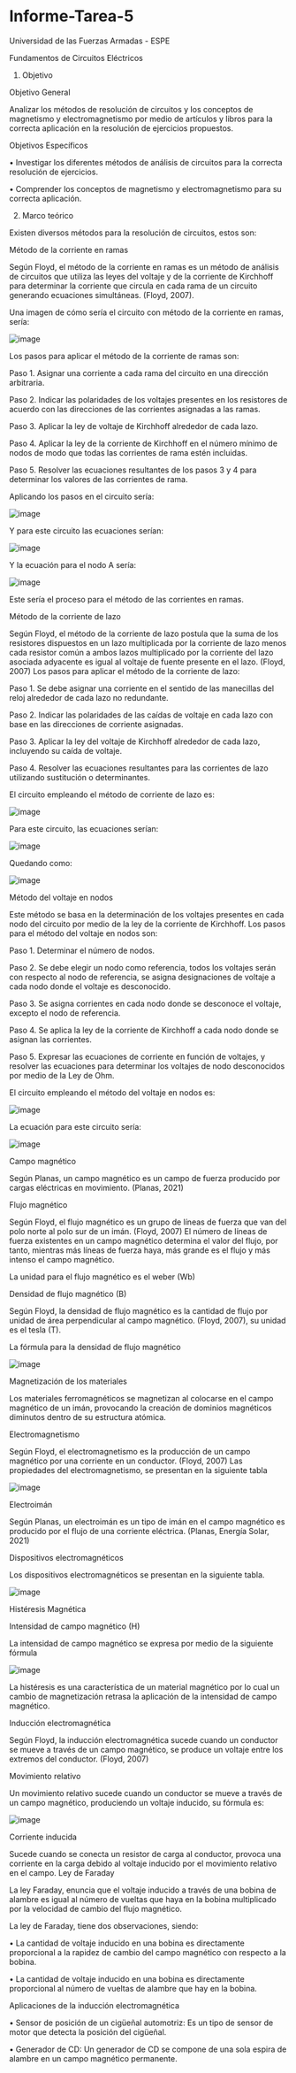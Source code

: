# Informe-Tarea-5

Universidad de las Fuerzas Armadas - ESPE

Fundamentos de Circuitos Eléctricos

1. Objetivo

Objetivo General

Analizar los métodos de resolución de circuitos y los conceptos de magnetismo y electromagnetismo por medio de artículos y libros para la correcta aplicación en la resolución de ejercicios propuestos.

Objetivos Específicos

•	Investigar los diferentes métodos de análisis de circuitos para la correcta resolución de ejercicios.

•	Comprender los conceptos de magnetismo y electromagnetismo para su correcta aplicación.

2. Marco teórico

Existen diversos métodos para la resolución de circuitos, estos son:

Método de la corriente en ramas

Según Floyd, el método de la corriente en ramas es un método de análisis de circuitos que utiliza las leyes del voltaje y de la corriente de Kirchhoff para determinar la corriente que circula en cada rama de un circuito generando ecuaciones simultáneas. (Floyd, 2007).

Una imagen de cómo sería el circuito con método de la corriente en ramas, sería:

![image](https://user-images.githubusercontent.com/105565670/177184830-dc7bf64a-a934-420f-9877-768fe22b52f3.png)

Los pasos para aplicar el método de la corriente de ramas son:

Paso 1. Asignar una corriente a cada rama del circuito en una dirección arbitraria.

Paso 2. Indicar las polaridades de los voltajes presentes en los resistores de acuerdo con las direcciones de las corrientes asignadas a las ramas.

Paso 3. Aplicar la ley de voltaje de Kirchhoff alrededor de cada lazo.

Paso 4. Aplicar la ley de la corriente de Kirchhoff en el número mínimo de nodos de modo que todas las corrientes de rama estén incluidas.

Paso 5. Resolver las ecuaciones resultantes de los pasos 3 y 4 para determinar los valores de las corrientes de rama.

Aplicando los pasos en el circuito sería:

![image](https://user-images.githubusercontent.com/105565670/177184903-98532df1-60cd-4eb5-8afc-11adc5beebf3.png)

Y para este circuito las ecuaciones serían:

![image](https://user-images.githubusercontent.com/105565670/177184940-60a6d46e-aa12-4e0b-9a3b-b9c56b65da87.png)

Y la ecuación para el nodo A sería:

![image](https://user-images.githubusercontent.com/105565670/177184965-4f0090ee-3780-45dc-9e92-931456642658.png)

Este sería el proceso para el método de las corrientes en ramas.

Método de la corriente de lazo

Según Floyd, el método de la corriente de lazo postula que la suma de los resistores dispuestos en un lazo multiplicada por la corriente de lazo menos cada resistor común a ambos lazos multiplicado por la corriente del lazo asociada adyacente es igual al voltaje de fuente presente en el lazo. (Floyd, 2007)
Los pasos para aplicar el método de la corriente de lazo:

Paso 1. Se debe asignar una corriente en el sentido de las manecillas del reloj alrededor de cada lazo no redundante.

Paso 2. Indicar las polaridades de las caídas de voltaje en cada lazo con base en las direcciones de corriente asignadas.

Paso 3. Aplicar la ley del voltaje de Kirchhoff alrededor de cada lazo, incluyendo su caída de voltaje.

Paso 4. Resolver las ecuaciones resultantes para las corrientes de lazo utilizando sustitución o determinantes.

El circuito empleando el método de corriente de lazo es:

![image](https://user-images.githubusercontent.com/105565670/177185023-0ec35651-c3e6-4883-aa39-cec0dbe053e3.png)

Para este circuito, las ecuaciones serían:

![image](https://user-images.githubusercontent.com/105565670/177185041-da7f5025-5c1a-4f8a-b3d8-43b45a1cc79a.png)

Quedando como:

![image](https://user-images.githubusercontent.com/105565670/177185062-10948e67-e0b2-470b-ac2e-5826f9b9e642.png)

Método del voltaje en nodos

Este método se basa en la determinación de los voltajes presentes en cada nodo del circuito por medio de la ley de la corriente de Kirchhoff.
Los pasos para el método del voltaje en nodos son:

Paso 1. Determinar el número de nodos.

Paso 2. Se debe elegir un nodo como referencia, todos los voltajes serán con respecto al nodo de referencia, se asigna designaciones de voltaje a cada nodo donde el voltaje es desconocido.

Paso 3. Se asigna corrientes en cada nodo donde se desconoce el voltaje, excepto el nodo de referencia.

Paso 4. Se aplica la ley de la corriente de Kirchhoff a cada nodo donde se asignan las corrientes.

Paso 5. Expresar las ecuaciones de corriente en función de voltajes, y resolver las ecuaciones para determinar los voltajes de nodo desconocidos por medio de la Ley de Ohm.

El circuito empleando el método del voltaje en nodos es:

![image](https://user-images.githubusercontent.com/105565670/177185138-6809d05b-0e34-4d06-92b7-e80397dda462.png)

La ecuación para este circuito sería:

![image](https://user-images.githubusercontent.com/105565670/177185153-f79c3dc1-18d7-4987-8a54-0e71c3518ece.png)

Campo magnético

Según Planas, un campo magnético es un campo de fuerza producido por cargas eléctricas en movimiento. (Planas, 2021)

Flujo magnético

Según Floyd, el flujo magnético es un grupo de líneas de fuerza que van del polo norte al polo sur de un imán. (Floyd, 2007)
El número de líneas de fuerza existentes en un campo magnético determina el valor del flujo, por tanto, mientras más líneas de fuerza haya, más grande es el flujo y más intenso el campo magnético.

La unidad para el flujo magnético es el weber (Wb)

Densidad de flujo magnético (B)

Según Floyd, la densidad de flujo magnético es la cantidad de flujo por unidad de área perpendicular al campo magnético. (Floyd, 2007), su unidad es el tesla (T).

La fórmula para la densidad de flujo magnético

![image](https://user-images.githubusercontent.com/105565670/177185269-d33ddebc-2eab-41fd-a6fa-737788901c32.png)

Magnetización de los materiales

Los materiales ferromagnéticos se magnetizan al colocarse en el campo magnético de un imán, provocando la creación de dominios magnéticos diminutos dentro de su estructura atómica.

Electromagnetismo

Según Floyd, el electromagnetismo es la producción de un campo magnético por una corriente en un conductor. (Floyd, 2007)
Las propiedades del electromagnetismo, se presentan en la siguiente tabla

![image](https://user-images.githubusercontent.com/105565670/177185311-7a6e0403-3868-4024-a459-7e503a1f8b30.png)

Electroimán

Según Planas, un electroimán es un tipo de imán en el campo magnético es producido por el flujo de una corriente eléctrica. (Planas, Energía Solar, 2021)

Dispositivos electromagnéticos

Los dispositivos electromagnéticos se presentan en la siguiente tabla.

![image](https://user-images.githubusercontent.com/105565670/177185372-dd86799f-ab5c-4dc2-9a46-fe768862735c.png)

Histéresis Magnética

Intensidad de campo magnético (H)

La intensidad de campo magnético se expresa por medio de la siguiente fórmula

![image](https://user-images.githubusercontent.com/105565670/177185419-069ee48d-3d12-4540-80a2-16e2c1860b6d.png)

La histéresis es una característica de un material magnético por lo cual un cambio de magnetización retrasa la aplicación de la intensidad de campo magnético.

Inducción electromagnética

Según Floyd, la inducción electromagnética sucede cuando un conductor se mueve a través de un campo magnético, se produce un voltaje entre los extremos del conductor. (Floyd, 2007)

Movimiento relativo

Un movimiento relativo sucede cuando un conductor se mueve a través de un campo magnético, produciendo un voltaje inducido, su fórmula es:

![image](https://user-images.githubusercontent.com/105565670/177185467-5f2720b2-43c5-4b73-b00c-d3b36e2ecafc.png)

Corriente inducida

Sucede cuando se conecta un resistor de carga al conductor, provoca una corriente en la carga debido al voltaje inducido por el movimiento relativo en el campo.
Ley de Faraday

La ley Faraday, enuncia que el voltaje inducido a través de una bobina de alambre es igual al número de vueltas que haya en la bobina multiplicado por la velocidad de cambio del flujo magnético.

La ley de Faraday, tiene dos observaciones, siendo:

•	La cantidad de voltaje inducido en una bobina es directamente proporcional a la rapidez de cambio del campo magnético con respecto a la bobina.

•	La cantidad de voltaje inducido en una bobina es directamente proporcional al número de vueltas de alambre que hay en la bobina.

Aplicaciones de la inducción electromagnética

•	Sensor de posición de un cigüeñal automotriz: Es un tipo de sensor de motor que detecta la posición del cigüeñal.

•	Generador de CD: Un generador de CD se compone de una sola espira de alambre en un campo magnético permanente.























